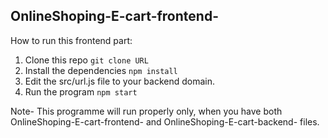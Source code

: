 ## OnlineShoping-E-cart-frontend-
How to run this frontend part:

1) Clone this repo
  `git clone URL`
2) Install the dependencies
   `npm install`
3) Edit the src/url.js file to your backend domain.
4) Run the program
    `npm start`

Note- This programme will run properly only, when you have both OnlineShoping-E-cart-frontend- and OnlineShoping-E-cart-backend- files.
